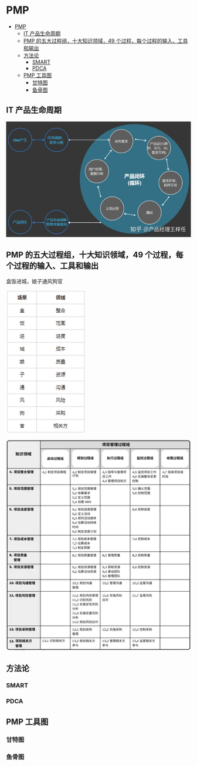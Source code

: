 # PMP

<!-- @import "[TOC]" {cmd="toc" depthFrom=1 depthTo=6 orderedList=false} -->

<!-- code_chunk_output -->

- [PMP](#pmp)
  - [IT 产品生命周期](#it-产品生命周期)
  - [PMP 的五大过程组，十大知识领域，49 个过程，每个过程的输入、工具和输出](#pmp-的五大过程组十大知识领域49-个过程每个过程的输入-工具和输出)
  - [方法论](#方法论)
    - [SMART](#smart)
    - [PDCA](#pdca)
  - [PMP 工具图](#pmp-工具图)
    - [甘特图](#甘特图)
    - [鱼骨图](#鱼骨图)

<!-- /code_chunk_output -->

## IT 产品生命周期

![product_life](resource/product_life.jpg)

## PMP 的五大过程组，十大知识领域，49 个过程，每个过程的输入、工具和输出

盒饭进城，娘子通风狗官

![pmp0](resource/pmp0.webp)

![pmp1](resource/pmp1.webp)

## 方法论

### SMART

### PDCA

## PMP 工具图

### 甘特图

### 鱼骨图

